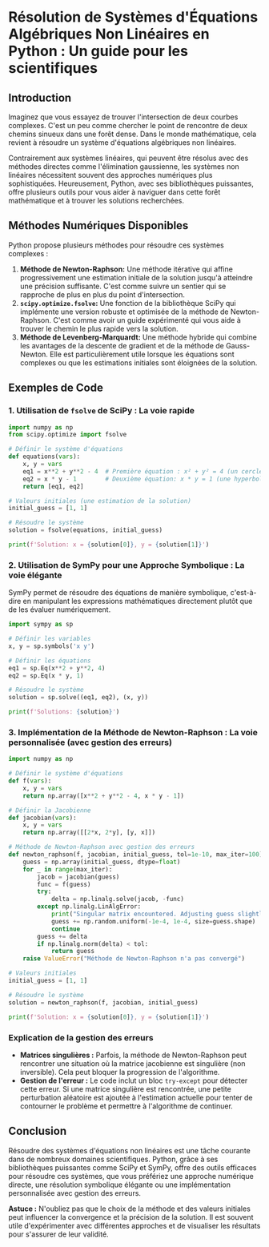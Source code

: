 # Résolution de Systèmes d'Équations Algébriques Non Linéaires en Python : Un guide pour les scientifiques

## Introduction

Imaginez que vous essayez de trouver l'intersection de deux courbes complexes. C'est un peu comme chercher le point de rencontre de deux chemins sinueux dans une forêt dense. Dans le monde mathématique, cela revient à résoudre un système d'équations algébriques non linéaires.

Contrairement aux systèmes linéaires, qui peuvent être résolus avec des méthodes directes comme l'élimination gaussienne, les systèmes non linéaires nécessitent souvent des approches numériques plus sophistiquées. Heureusement, Python, avec ses bibliothèques puissantes, offre plusieurs outils pour vous aider à naviguer dans cette forêt mathématique et à trouver les solutions recherchées.

## Méthodes Numériques Disponibles

Python propose plusieurs méthodes pour résoudre ces systèmes complexes :

1. **Méthode de Newton-Raphson:** Une méthode itérative qui affine progressivement une estimation initiale de la solution jusqu'à atteindre une précision suffisante. C'est comme suivre un sentier qui se rapproche de plus en plus du point d'intersection.
2. **`scipy.optimize.fsolve`:** Une fonction de la bibliothèque SciPy qui implémente une version robuste et optimisée de la méthode de Newton-Raphson. C'est comme avoir un guide expérimenté qui vous aide à trouver le chemin le plus rapide vers la solution.
3. **Méthode de Levenberg-Marquardt:** Une méthode hybride qui combine les avantages de la descente de gradient et de la méthode de Gauss-Newton. Elle est particulièrement utile lorsque les équations sont complexes ou que les estimations initiales sont éloignées de la solution.

## Exemples de Code

### 1. Utilisation de `fsolve` de SciPy : La voie rapide

```python
import numpy as np
from scipy.optimize import fsolve

# Définir le système d'équations
def equations(vars):
    x, y = vars
    eq1 = x**2 + y**2 - 4  # Première équation : x² + y² = 4 (un cercle)
    eq2 = x * y - 1        # Deuxième équation: x * y = 1 (une hyperbole)
    return [eq1, eq2]

# Valeurs initiales (une estimation de la solution)
initial_guess = [1, 1]

# Résoudre le système
solution = fsolve(equations, initial_guess)

print(f'Solution: x = {solution[0]}, y = {solution[1]}')
```

### 2. Utilisation de SymPy pour une Approche Symbolique : La voie élégante

SymPy permet de résoudre des équations de manière symbolique, c'est-à-dire en manipulant les expressions mathématiques directement plutôt que de les évaluer numériquement.

```python
import sympy as sp

# Définir les variables
x, y = sp.symbols('x y')

# Définir les équations
eq1 = sp.Eq(x**2 + y**2, 4)
eq2 = sp.Eq(x * y, 1)

# Résoudre le système
solution = sp.solve((eq1, eq2), (x, y))

print(f'Solutions: {solution}') 
```

### 3. Implémentation de la Méthode de Newton-Raphson : La voie personnalisée (avec gestion des erreurs)

```python
import numpy as np

# Définir le système d'équations
def f(vars):
    x, y = vars
    return np.array([x**2 + y**2 - 4, x * y - 1])

# Définir la Jacobienne
def jacobian(vars):
    x, y = vars
    return np.array([[2*x, 2*y], [y, x]])

# Méthode de Newton-Raphson avec gestion des erreurs
def newton_raphson(f, jacobian, initial_guess, tol=1e-10, max_iter=100):
    guess = np.array(initial_guess, dtype=float)
    for _ in range(max_iter):
        jacob = jacobian(guess)
        func = f(guess)
        try:
            delta = np.linalg.solve(jacob, -func)
        except np.linalg.LinAlgError:
            print("Singular matrix encountered. Adjusting guess slightly and continuing.")
            guess += np.random.uniform(-1e-4, 1e-4, size=guess.shape)
            continue
        guess += delta
        if np.linalg.norm(delta) < tol:
            return guess
    raise ValueError("Méthode de Newton-Raphson n'a pas convergé")

# Valeurs initiales
initial_guess = [1, 1]

# Résoudre le système
solution = newton_raphson(f, jacobian, initial_guess)

print(f'Solution: x = {solution[0]}, y = {solution[1]}')

```

### Explication de la gestion des erreurs

* **Matrices singulières :** Parfois, la méthode de Newton-Raphson peut rencontrer une situation où la matrice jacobienne est singulière (non inversible). Cela peut bloquer la progression de l'algorithme.
* **Gestion de l'erreur :** Le code inclut un bloc `try-except` pour détecter cette erreur. Si une matrice singulière est rencontrée, une petite perturbation aléatoire est ajoutée à l'estimation actuelle pour tenter de contourner le problème et permettre à l'algorithme de continuer.

## Conclusion

Résoudre des systèmes d'équations non linéaires est une tâche courante dans de nombreux domaines scientifiques. Python, grâce à ses bibliothèques puissantes comme SciPy et SymPy, offre des outils efficaces pour résoudre ces systèmes, que vous préfériez une approche numérique directe, une résolution symbolique élégante ou une implémentation personnalisée avec gestion des erreurs.

**Astuce :** N'oubliez pas que le choix de la méthode et des valeurs initiales peut influencer la convergence et la précision de la solution. Il est souvent utile d'expérimenter avec différentes approches et de visualiser les résultats pour s'assurer de leur validité.
